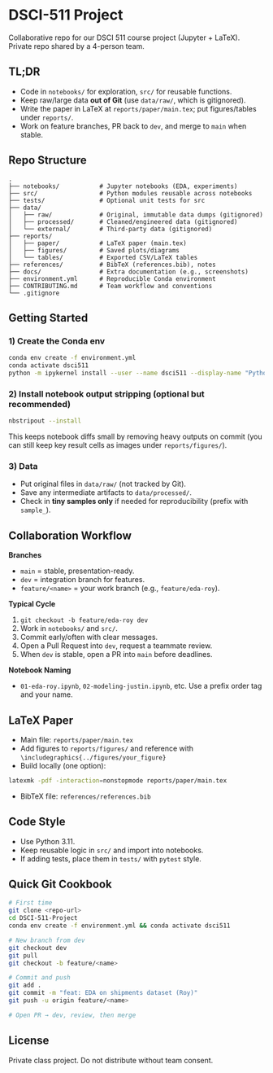 # DSCI-511 Project

Collaborative repo for our DSCI 511 course project (Jupyter + LaTeX). Private repo shared by a 4-person team.

## TL;DR
- Code in `notebooks/` for exploration, `src/` for reusable functions.
- Keep raw/large data **out of Git** (use `data/raw/`, which is gitignored).
- Write the paper in LaTeX at `reports/paper/main.tex`; put figures/tables under `reports/`.
- Work on feature branches, PR back to `dev`, and merge to `main` when stable.

## Repo Structure
```
.
├── notebooks/           # Jupyter notebooks (EDA, experiments)
├── src/                 # Python modules reusable across notebooks
├── tests/               # Optional unit tests for src
├── data/
│   ├── raw/             # Original, immutable data dumps (gitignored)
│   ├── processed/       # Cleaned/engineered data (gitignored)
│   └── external/        # Third-party data (gitignored)
├── reports/
│   ├── paper/           # LaTeX paper (main.tex)
│   ├── figures/         # Saved plots/diagrams
│   └── tables/          # Exported CSV/LaTeX tables
├── references/          # BibTeX (references.bib), notes
├── docs/                # Extra documentation (e.g., screenshots)
├── environment.yml      # Reproducible Conda environment
├── CONTRIBUTING.md      # Team workflow and conventions
└── .gitignore
```

## Getting Started

### 1) Create the Conda env
```bash
conda env create -f environment.yml
conda activate dsci511
python -m ipykernel install --user --name dsci511 --display-name "Python (dsci511)"
```

### 2) Install notebook output stripping (optional but recommended)
```bash
nbstripout --install
```
This keeps notebook diffs small by removing heavy outputs on commit (you can still keep key result cells as images under `reports/figures/`).

### 3) Data
- Put original files in `data/raw/` (not tracked by Git).
- Save any intermediate artifacts to `data/processed/`.
- Check in **tiny samples only** if needed for reproducibility (prefix with `sample_`).

## Collaboration Workflow

**Branches**
- `main` = stable, presentation-ready.
- `dev`  = integration branch for features.
- `feature/<name>` = your work branch (e.g., `feature/eda-roy`).

**Typical Cycle**
1. `git checkout -b feature/eda-roy dev`
2. Work in `notebooks/` and `src/`.
3. Commit early/often with clear messages.
4. Open a Pull Request into `dev`, request a teammate review.
5. When `dev` is stable, open a PR into `main` before deadlines.

**Notebook Naming**
- `01-eda-roy.ipynb`, `02-modeling-justin.ipynb`, etc. Use a prefix order tag and your name.

## LaTeX Paper

- Main file: `reports/paper/main.tex`
- Add figures to `reports/figures/` and reference with `\includegraphics{../figures/your_figure}`
- Build locally (one option):
```bash
latexmk -pdf -interaction=nonstopmode reports/paper/main.tex
```
- BibTeX file: `references/references.bib`

## Code Style

- Use Python 3.11.
- Keep reusable logic in `src/` and import into notebooks.
- If adding tests, place them in `tests/` with `pytest` style.

## Quick Git Cookbook

```bash
# First time
git clone <repo-url>
cd DSCI-511-Project
conda env create -f environment.yml && conda activate dsci511

# New branch from dev
git checkout dev
git pull
git checkout -b feature/<name>

# Commit and push
git add .
git commit -m "feat: EDA on shipments dataset (Roy)"
git push -u origin feature/<name>

# Open PR → dev, review, then merge
```

## License
Private class project. Do not distribute without team consent.
